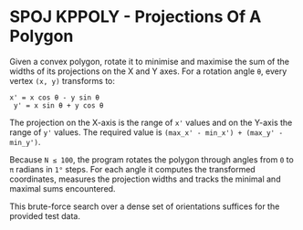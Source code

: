 # SPOJ KPPOLY - Projections Of A Polygon

Given a convex polygon, rotate it to minimise and maximise the sum of the widths of its projections on the X and Y axes.  For a
rotation angle `θ`, every vertex `(x, y)` transforms to:

```
x' = x cos θ - y sin θ
 y' = x sin θ + y cos θ
```

The projection on the X-axis is the range of `x'` values and on the Y-axis the range of `y'` values.  The required value is
`(max_x' - min_x') + (max_y' - min_y')`.

Because `N ≤ 100`, the program rotates the polygon through angles from `0` to `π` radians in `1°` steps.  For each angle it
computes the transformed coordinates, measures the projection widths and tracks the minimal and maximal sums encountered.

This brute-force search over a dense set of orientations suffices for the provided test data.
